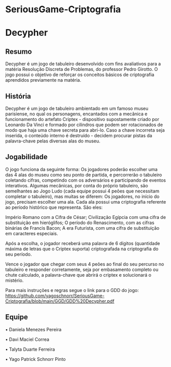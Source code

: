 # SeriousGame-Criptografia
# Decypher

## Resumo

Decypher é um jogo de tabuleiro desenvolvido com fins avaliativos para a matéria Resolução Discreta de Problemas, do professor Pedro Girotto. O jogo possui o objetivo de reforçar os conceitos básicos de criptografia aprendidos previamente na matéria.

## História

Decypher é um jogo de tabuleiro ambientado em um famoso museu parisiense, no qual os personagens, encantados com a mecânica e funcionamento do artefato Criptex - dispositivo supostamente criado por Leonardo Da Vinci e formado por cilindros que podem ser rotacionados de modo que haja uma chave secreta para abri-lo. Caso a chave incorreta seja inserida, o conteúdo interno é destruído - decidem procurar pistas da palavra-chave pelas diversas alas do museu.

## Jogabilidade

O jogo funciona da seguinte forma: Os jogadores poderão escolher uma das 4 alas do museu como seu ponto de partida, e percorrerão o tabuleiro coletando cifras, competindo com os adversários e participando de eventos interativos. Algumas mecânicas, por conta do próprio tabuleiro, são semelhantes ao Jogo Ludo (cada equipe possui 4 peões que necessitam completar o tabuleiro), mas muitas se diferem:
Os jogadores, no início do jogo, precisam escolher uma ala. Cada ala possui uma criptografia referente ao período histórico que representa. São eles:

Império Romano com a Cifra de César;
Civilização Egípcia com uma cifra de substituição em hieróglifos;
O período do Renascimento, com as cifras binárias de Francis Bacon;
A era Futurista, com uma cifra de substituição em caracteres especiais.

Após a escolha, o jogador receberá uma palavra de 6 dígitos (quantidade máxima de letras que o Criptex suporta) criptografada na criptografia do seu período.

Vence o jogador que chegar com seus 4 peões ao final do seu percurso no tabuleiro e responder corretamente, seja por embasamento completo ou chute calculado, a palavra-chave que abrirá o criptex e solucionará o mistério.

Para mais instruções e regras segue o link para o GDD do jogo: https://github.com/yagoschnorr/SeriousGame-Criptografia/blob/main/GGD/GDD%20Decypher.pdf

## Equipe

• Daniela Menezes Pereira

• Davi Maciel Correa

• Talyta Duarte Ferreira

• Yago Patrick Schnorr Pinto

